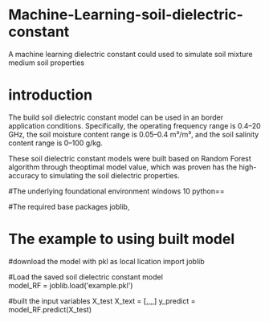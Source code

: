 # Machine-Learning-soil-dielectric-constant
A machine learning dielectric constant could used to simulate soil mixture medium soil properties

# introduction
The build soil dielectric constant model can be used in an border application conditions. Specifically, the operating frequency range is 0.4–20 GHz, the soil moisture content range is 0.05–0.4 m³/m³, and the soil salinity content range is 0–100 g/kg.

These soil dielectric constant models were built based on Random Forest algorithm through theoptimal model value, which was proven has the high-accuracy to simulating the soil dielectric properties.

#The underlying foundational environment
windows 10
python==

#The required base packages
joblib,

# The example to using built model
#download the model with pkl as local lication
import joblib      

#Load the saved soil dielectric constant model  
model_RF = joblib.load('example.pkl')

#built the input variables X_test
X_text = [,,,,]
y_predict = model_RF.predict(X_test)
